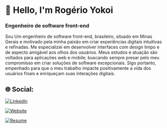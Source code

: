 # 🤙 Hello, I'm Rogério Yokoi

### Engenheiro de software front-end

Sou Um engenheiro de software front-end, brasileiro, situado em Minas Gerais e motivado pela minha paixão em criar experiências digitais intuitivas e refinadas. Me especializei em desenvolver interfaces com design limpo e de aspecto amigável aos olhos dos usuários. Meus estudos e atuação são voltados para aplicações web e mobile; buscando sempre presar pelo meu compromisso em criar soluções de software excepcionais. Sigo portanto, empenhado para que o meu trabalho impacte positivamente a vida dos usuários finais e enriqueçam suas interações digitais.

## 🌐 Social:

[![LinkedIn](https://img.shields.io/badge/LinkedIn-%230077B5.svg?logo=linkedin&logoColor=white)](https://linkedin.com/in/rogerioyokoi)

[![Website](https://img.shields.io/badge/website-000000?style=for-the-badge&logo=About.me&color=000000)](https://www.rogerioyokoi.dev)

[![Resume](https://img.shields.io/badge/Resume-Download-blue)](https://rogerioyokoi.dev/assets/curriculo-rogerio-yokoi-BDqghHsg.pdf)
